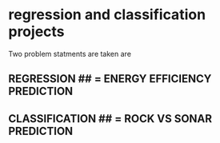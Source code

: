 # regression and classification projects #
Two problem statments are taken are 
## REGRESSION ## = ENERGY EFFICIENCY PREDICTION
## CLASSIFICATION ## = ROCK VS SONAR PREDICTION
